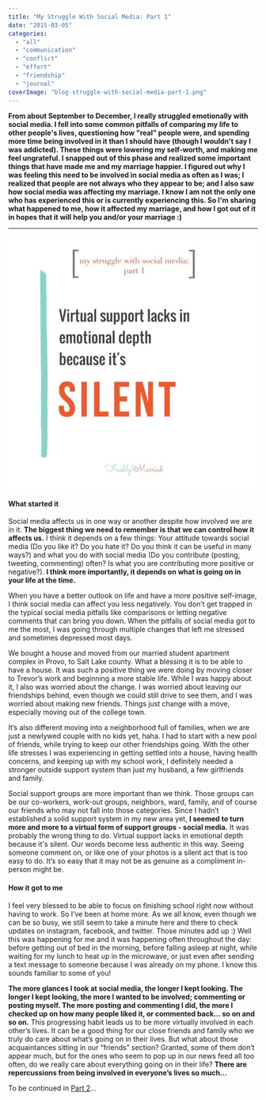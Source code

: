 ```yaml
---
title: "My Struggle With Social Media: Part 1"
date: "2015-03-05"
categories: 
  - "all"
  - "communication"
  - "conflict"
  - "effort"
  - "friendship"
  - "journal"
coverImage: "blog-struggle-with-social-media-part-1.png"
---
```


**From about September to December, I really struggled emotionally with social media. I fell into some common pitfalls of comparing my life to other people's lives, questioning how "real" people were, and spending more time being involved in it than I should have (though I wouldn't say I was addicted). These things were lowering my self-worth, and making me feel ungrateful. I snapped out of this phase and realized some important things that have made me and my marriage happier. I figured out why I was feeling this need to be involved in social media as often as I was; I realized that people are not always who they appear to be; and I also saw how social media was affecting my marriage. I know I am not the only one who has experienced this or is currently experiencing this. So I'm sharing what happened to me, how it affected my marriage, and how I got out of it in hopes that it will help you and/or your marriage :)**

* * *

#### ![struggles with social media, social media pitfalls, common struggles with social media, struggles of social media, addicted to social media, social media affecting marriage, marriage help, marriage advice, marriage enrichment, relationship education, newlywed](/images/IMG_0277.jpg)

#### What started it

Social media affects us in one way or another despite how involved we are in it. **The biggest thing we need to remember is that we can control how it affects us.** I think it depends on a few things: Your attitude towards social media (Do you like it? Do you hate it? Do you think it can be useful in many ways?) and what you do with social media (Do you contribute (posting, tweeting, commenting) often? Is what you are contributing more positive or negative?). **I think more importantly, it depends on what is going on in your life at the time.**

When you have a better outlook on life and have a more positive self-image, I think social media can affect you less negatively. You don’t get trapped in the typical social media pitfalls like comparisons or letting negative comments that can bring you down. When the pitfalls of social media got to me the most, I was going through multiple changes that left me stressed and sometimes depressed most days.

We bought a house and moved from our married student apartment complex in Provo, to Salt Lake county. What a blessing it is to be able to have a house. It was such a positive thing we were doing by moving closer to Trevor’s work and beginning a more stable life. While I was happy about it, I also was worried about the change. I was worried about leaving our friendships behind, even though we could still drive to see them, and I was worried about making new friends. Things just change with a move, especially moving out of the college town.

It’s also different moving into a neighborhood full of families, when we are just a newlywed couple with no kids yet, haha. I had to start with a new pool of friends, while trying to keep our other friendships going. With the other life stresses I was experiencing in getting settled into a house, having health concerns, and keeping up with my school work, I definitely needed a stronger outside support system than just my husband, a few girlfriends and family.

Social support groups are more important than we think. Those groups can be our co-workers, work-out groups, neighbors, ward, family, and of course our friends who may not fall into those categories. Since I hadn’t established a solid support system in my new area yet, **I seemed to turn more and more to a virtual form of support groups - social media.** It was probably the wrong thing to do. Virtual support lacks in emotional depth because it's silent. Our words become less authentic in this way. Seeing someone comment on, or like one of your photos is a silent act that is too easy to do. It’s so easy that it may not be as genuine as a compliment in-person might be.

#### How it got to me

I feel very blessed to be able to focus on finishing school right now without having to work. So I’ve been at home more. As we all know, even though we can be so busy, we still seem to take a minute here and there to check updates on instagram, facebook, and twitter. Those minutes add up :) Well this was happening for me and it was happening often throughout the day: before getting out of bed in the morning, before falling asleep at night, while waiting for my lunch to heat up in the microwave, or just even after sending a text message to someone because I was already on my phone. I know this sounds familiar to some of you!

**The more glances I took at social media, the longer I kept looking. The longer I kept looking, the more I wanted to be involved; commenting or posting myself. The more posting and commenting I did, the more I checked up on how many people liked it, or commented back… so on and so on.** This progressing habit leads us to be more virtually involved in each other’s lives. It can be a good thing for our close friends and family who we truly do care about what’s going on in their lives. But what about those acquaintances sitting in our “friends” section? Granted, some of them don’t appear much, but for the ones who seem to pop up in our news feed all too often, do we really care about everything going on in their life? **There are repercussions from being involved in everyone’s lives so much...**

To be continued in [Part 2](http://freshlymarried.com/my-struggle-with-social-media-part-2/)...
